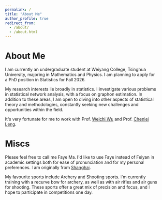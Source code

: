```yaml
---
permalink: /
title: "About Me"
author_profile: true
redirect_from: 
  - /about/
  - /about.html
---
```


# About Me

I am currently an undergraduate student at Weiyang College, Tsinghua University, majoring in Mathematics and Physics. I am planning to apply for a PhD position in Statistics for Fall 2026.

My research interests lie broadly in statistics. I investigate various problems in statistical network analysis, with a focus on graphon estimation. In addition to these areas, I am open to diving into other aspects of statistical theory and methodologies, constantly seeking new challenges and opportunities within the field. 

It's very fortunate for me to work with Prof. [Weichi Wu](https://www.stat.tsinghua.edu.cn/en/info/1023/1048.htm) and Prof. [Chenlei Leng](https://warwick.ac.uk/fac/sci/statistics/staff/academic-research/leng/).

# Miscs

Please feel free to call me Faye Ma. I'd like to use Faye instead of Feiyan in academic settings both for ease of pronunciation and for my personal preferences. I am originally from [Shanghai](https://en.wikipedia.org/wiki/Shanghai).

My favourite sports include Archery and Shooting sports. I'm currently training with a recurve bow for archery, as well as with air rifles and air guns for shooting. These sports offer a great mix of precision and focus, and I hope to participate in competitions one day.
